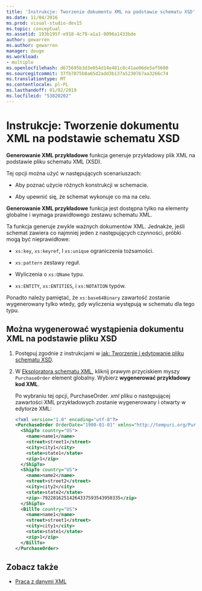 ```yaml
---
title: 'Instrukcje: Tworzenie dokumentu XML na podstawie schematu XSD'
ms.date: 11/04/2016
ms.prod: visual-studio-dev15
ms.topic: conceptual
ms.assetid: 193b195f-e918-4c79-a1a1-8096a1433bde
author: gewarren
ms.author: gewarren
manager: douge
ms.workload:
- multiple
ms.openlocfilehash: d675695b3d3e054d14e481c8c41ae06de5af5600
ms.sourcegitcommit: 37fb7075b0a65d2add3b137a5230767aa3266c74
ms.translationtype: MT
ms.contentlocale: pl-PL
ms.lasthandoff: 01/02/2019
ms.locfileid: "53820202"
---
```

# <a name="how-to-create-an-xml-document-based-on-an-xsd-schema"></a>Instrukcje: Tworzenie dokumentu XML na podstawie schematu XSD

**Generowanie XML przykładowe** funkcja generuje przykładowy plik XML na podstawie pliku schematu XML (XSD).

 Tej opcji można użyć w następujących scenariuszach:

-   Aby poznać użycie różnych konstrukcji w schemacie.

-   Aby upewnić się, że schemat wykonuje co ma na celu.

**Generowanie XML przykładowe** funkcja jest dostępna tylko na elementy globalne i wymaga prawidłowego zestawu schematu XML.

Ta funkcja generuje zwykle ważnych dokumentów XML. Jednakże, jeśli schemat zawiera co najmniej jeden z następujących czynności, próbki mogą być nieprawidłowe:

-   `xs:key`, `xs:keyref`, I `xs:unique` ograniczenia tożsamości.

-   `xs:pattern` zestawy reguł.

-   Wyliczenia o `xs:QName` typu.

-   `xs:ENTITY`, `xs:ENTITIES`, i `xs:NOTATION` typów.

Ponadto należy pamiętać, że `xs:base64Binary` zawartość zostanie wygenerowany tylko wtedy, gdy wyliczenia występują w schematu dla tego typu.

## <a name="to-generate-an-xml-instance-document-based-on-the-xsd-file"></a>Można wygenerować wystąpienia dokumentu XML na podstawie pliku XSD

1.  Postępuj zgodnie z instrukcjami w [jak: Tworzenie i edytowanie pliku schematu XSD](../xml-tools/how-to-create-and-edit-an-xsd-schema-file.md).

2.  W [Eksploratora schematu XML](../xml-tools/xml-schema-explorer.md), kliknij prawym przyciskiem myszy `PurchaseOrder` element globalny. Wybierz **wygenerować przykładowy kod XML**.

     Po wybraniu tej opcji, PurchaseOrder. *xml* pliku o następującej zawartości XML przykładowych zostanie wygenerowany i otwarty w edytorze XML:

    ```xml
    <?xml version="1.0" encoding="utf-8"?>
    <PurchaseOrder OrderDate="1900-01-01" xmlns="http://tempuri.org/PurchaseOrderSchema.xsd">
      <ShipTo country="US">
        <name>name1</name>
        <street>street1</street>
        <city>city1</city>
        <state>state1</state>
        <zip>1</zip>
      </ShipTo>
      <ShipTo country="US">
        <name>name2</name>
        <street>street2</street>
        <city>city2</city>
        <state>state2</state>
        <zip>-79228162514264337593543950335</zip>
      </ShipTo>
      <BillTo country="US">
        <name>name1</name>
        <street>street1</street>
        <city>city1</city>
        <state>state1</state>
        <zip>1</zip>
      </BillTo>
    </PurchaseOrder>
    ```

## <a name="see-also"></a>Zobacz także

- [Praca z danymi XML](../xml-tools/working-with-xml-data.md)
